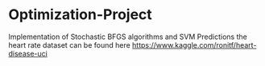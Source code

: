 # Optimization-Project
Implementation of Stochastic BFGS algorithms and SVM Predictions
the heart rate dataset can be found here 
https://www.kaggle.com/ronitf/heart-disease-uci

